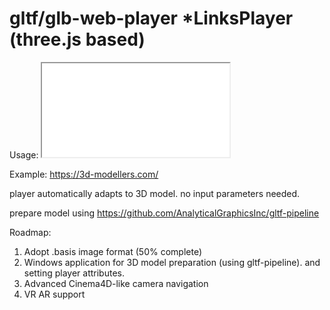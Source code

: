 # gltf/glb-web-player *LinksPlayer (three.js based)

Usage: <iframe src="LinksPlayer.htm?id=1" allowfullscreen></iframe>

Example: https://3d-modellers.com/

player automatically adapts to 3D model. no input parameters needed.

prepare model using https://github.com/AnalyticalGraphicsInc/gltf-pipeline

Roadmap:
1. Adopt .basis image format (50% complete)
2. Windows application for 3D model preparation (using gltf-pipeline). and setting player attributes.
3. Advanced Cinema4D-like camera navigation
4. VR AR support
